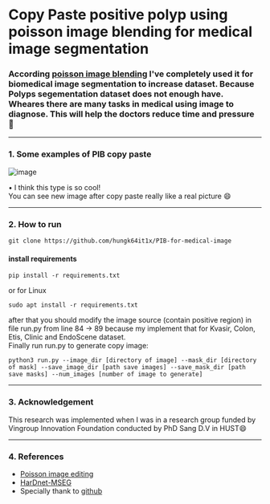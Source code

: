 # Copy Paste positive polyp using poisson image blending for medical image segmentation

### According [poisson image blending](https://www.cs.jhu.edu/~misha/Fall07/Papers/Perez03.pdf) I've completely used it for biomedical image segmentation to increase dataset. Because Polyps segementation dataset does not enough have. <br> Wheares there are many tasks in medical using image to diagnose. This will help the doctors reduce time and pressure 💪
------------------------------------
### 1. Some examples of PIB copy paste

![image](https://user-images.githubusercontent.com/80585483/137695944-26c1efe6-cf51-4e5c-8d33-1acb435507b3.png)

• I think this type is so cool! <br> You can see new image after copy paste really like a real picture 😄

-----------------------------------
### 2. How to run
```
git clone https://github.com/hungk64it1x/PIB-for-medical-image
```
#### install requirements
```
pip install -r requirements.txt
```
or for Linux
```
sudo apt install -r requirements.txt
```
after that you should modify the image source (contain positive region) in file run.py from line 84 -> 89 because my implement that for Kvasir, Colon, Etis, Clinic and EndoScene dataset.
<br>Finally run run.py to generate copy image:
```
python3 run.py --image_dir [directory of image] --mask_dir [directory of mask] --save_image_dir [path save images] --save_mask_dir [path save masks] --num_images [number of image to generate]
```
------------------------------------

### 3. Acknowledgement
This research was implemented when I was in a research group funded by Vingroup Innovation Foundation conducted by PhD Sang D.V in HUST😄

-----------------------------------
### 4. References
- [Poisson image editing](https://www.cs.jhu.edu/~misha/Fall07/Papers/Perez03.pdf)
- [HarDnet-MSEG](https://github.com/james128333/HarDNet-MSEG)
- Specially thank to [github](https://github.com/yskmt/pb)
